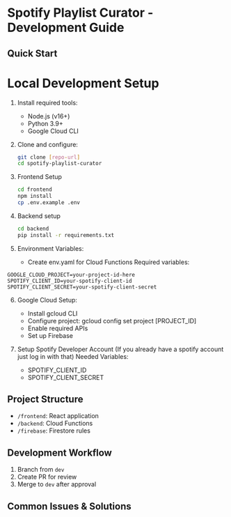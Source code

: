 # Spotify Playlist Curator - Development Guide

## Quick Start
# Local Development Setup
1. Install required tools:
   - Node.js (v16+)
   - Python 3.9+
   - Google Cloud CLI

2. Clone and configure:
   ```bash
   git clone [repo-url]
   cd spotify-playlist-curator
    ```
3. Frontend Setup
    ```bash
    cd frontend
    npm install
    cp .env.example .env
    ```

4. Backend setup
    ```bash
    cd backend
    pip install -r requirements.txt
   ```
5. Environment Variables:
    - Create env.yaml for Cloud Functions
    Required variables:
```
GOOGLE_CLOUD_PROJECT=your-project-id-here
SPOTIFY_CLIENT_ID=your-spotify-client-id
SPOTIFY_CLIENT_SECRET=your-spotify-client-secret
```
6. Google Cloud Setup:

    - Install gcloud CLI
    - Configure project: gcloud config set project [PROJECT_ID]
    - Enable required APIs
    - Set up Firebase
7. Setup Spotify Developer Account (If you already have a spotify account just log in with that)
    Needed Variables: 
    - SPOTIFY_CLIENT_ID
    - SPOTIFY_CLIENT_SECRET

## Project Structure
- `/frontend`: React application
- `/backend`: Cloud Functions
- `/firebase`: Firestore rules

## Development Workflow
1. Branch from `dev`
2. Create PR for review
3. Merge to `dev` after approval

## Common Issues & Solutions
